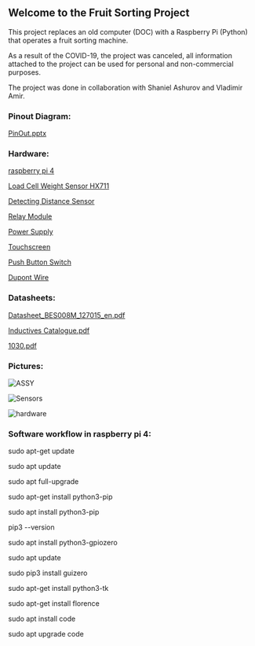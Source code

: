 ## Welcome to the Fruit Sorting Project

This project replaces an old computer (DOC) with a Raspberry Pi (Python) that operates a fruit sorting machine.

As a result of the COVID-19, the project was canceled, all information attached to the project can be used for personal and non-commercial purposes.

The project was done in collaboration with Shaniel Ashurov and Vladimir Amir.
### Pinout Diagram:

[PinOut.pptx](https://github.com/IshaiShabaev/Fruit-Sorting-Project/files/9150887/PinOut.pptx)

### Hardware:

[raspberry pi 4](https://www.raspberrypi.com/products/raspberry-pi-4-model-b/)

[Load Cell Weight Sensor HX711](https://www.amazon.com/gp/product/B07GQPV6C4/ref=ppx_yo_dt_b_asin_title_o06_s01?ie=UTF8&psc=1)

[Detecting Distance Sensor ](https://www.amazon.com/gp/product/B07P3LG7NP/ref=ppx_yo_dt_b_asin_title_o06_s01?ie=UTF8&psc=1)

[Relay Module](https://www.amazon.com/gp/product/B00KTELP3I/ref=ppx_yo_dt_b_asin_title_o06_s00?ie=UTF8&psc=1) 

[Power Supply](https://www.amazon.com/gp/product/B07RT54H9V/ref=ppx_yo_dt_b_asin_title_o06_s01?ie=UTF8&psc=1)

[Touchscreen](https://www.amazon.com/gp/product/B07L6WT77H/ref=ppx_yo_dt_b_asin_title_o07_s00?ie=UTF8&psc=1)

[ Push Button Switch ](https://www.amazon.com/gp/product/B08P4HKCVX/ref=ppx_yo_dt_b_asin_title_o05_s00?ie=UTF8&psc=1)

[Dupont Wire](https://www.amazon.com/gp/product/B07GD1TH2K/ref=ppx_yo_dt_b_asin_title_o05_s01?ie=UTF8&psc=1)

### Datasheets:

[Datasheet_BES008M_127015_en.pdf](https://github.com/IshaiShabaev/Fruit-Sorting-Project/files/9150891/Datasheet_BES008M_127015_en.pdf)

[Inductives Catalogue.pdf](https://github.com/IshaiShabaev/Fruit-Sorting-Project/files/9150896/Inductives.Catalogue.pdf)

[1030.pdf](https://github.com/IshaiShabaev/Fruit-Sorting-Project/files/9150894/1030.pdf)

### Pictures:

![ASSY](https://i.postimg.cc/grFc2WMy/IMG-1712.jpg)

![Sensors](https://i.postimg.cc/FKMhZm4M/IMG-1713.jpg)

![hardware](https://i.postimg.cc/KzGJC3xB/IMG-1707.jpg)

### Software workflow in raspberry pi 4:

sudo apt-get update

sudo apt update

sudo apt full-upgrade

sudo apt-get install python3-pip

sudo apt install python3-pip

pip3 --version

sudo apt install python3-gpiozero

sudo apt update

sudo pip3 install guizero

sudo apt-get install python3-tk

sudo apt-get install florence

sudo apt install code

sudo apt upgrade code

